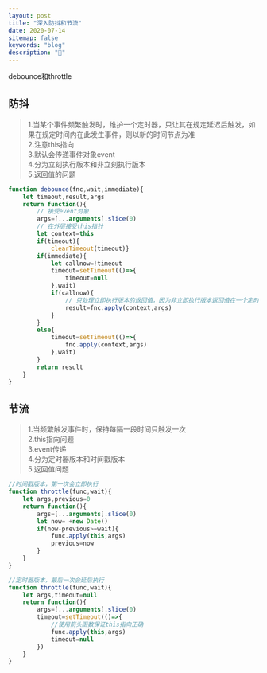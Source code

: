 ```yaml
---
layout: post
title: "深入防抖和节流"
date: 2020-07-14
sitemap: false
keywords: "blog"
description: "🚀"
---
```


debounce和throttle

## 防抖
> 1.当某个事件频繁触发时，维护一个定时器，只让其在规定延迟后触发，如果在规定时间内在此发生事件，则以新的时间节点为准  
> 2.注意this指向  
> 3.默认会传递事件对象event  
> 4.分为立刻执行版本和非立刻执行版本  
> 5.返回值的问题  

```javascript
function debounce(fnc,wait,immediate){
    let timeout,result,args
    return function(){
        // 接受event对象
        args=[...arguments].slice(0)
        // 在外层接受this指针
        let context=this
        if(timeout){
            clearTimeout(timeout)}
        if(immediate){
            let callnow=!timeout
            timeout=setTimeout(()=>{
                timeout=null
            },wait)
            if(callnow){
                // 只处理立即执行版本的返回值，因为非立即执行版本返回值在一个定时器里
                result=fnc.apply(context,args)
            }
        }
        else{
            timeout=setTimeout(()=>{
                fnc.apply(context,args)
            },wait)
        }
        return result
    }
}
```

## 节流
> 1.当频繁触发事件时，保持每隔一段时间只触发一次  
> 2.this指向问题  
> 3.event传递  
> 4.分为定时器版本和时间戳版本  
> 5.返回值问题  

```javascript
//时间戳版本，第一次会立即执行
function throttle(func,wait){
    let args,previous=0
    return function(){
        args=[...arguments].slice(0)
        let now= +new Date()
        if(now-previous>=wait){
            func.apply(this,args)
            previous=now
        }
    }
}

//定时器版本，最后一次会延后执行
function throttle(func,wait){
    let args,timeout=null
    return function(){
        args=[...arguments].slice(0)
        timeout=setTimeout(()=>{
            //使用箭头函数保证this指向正确
            func.apply(this,args)
            timeout=null
        })
    }
}
```
